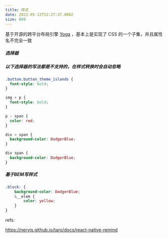 ```yaml
---
title: 样式
date: 2022-05-12T12:27:37.000Z
size: 669
---
```

基于开源的跨平台布局引擎 [Yoga](https://github.com/facebook/yoga) ，基本上是实现了 CSS 的一个子集，并且属性名不完全一致

##### 选择器

##### 以下选择器的写法都是不支持的，在样式转换时会自动忽略

```css
.button.button_theme_islands {
  font-style: bold;
}

img + p {
  font-style: bold;
}

p ~ span {
  color: red;
}

div > span {
  background-color: DodgerBlue;
}

div span {
  background-color: DodgerBlue;
}
```

##### 基于BEM写样式

```scss
.block: {
    background-color: DodgerBlue;
    &__elem {
        color: yellow;
    }
}
```

refs:

https://nervjs.github.io/taro/docs/react-native-remind
